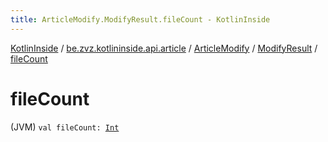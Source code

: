 ```yaml
---
title: ArticleModify.ModifyResult.fileCount - KotlinInside
---
```


[KotlinInside](../../../index.html) / [be.zvz.kotlininside.api.article](../../index.html) / [ArticleModify](../index.html) / [ModifyResult](index.html) / [fileCount](./file-count.html)

# fileCount

(JVM) `val fileCount: `[`Int`](https://kotlinlang.org/api/latest/jvm/stdlib/kotlin/-int/index.html)